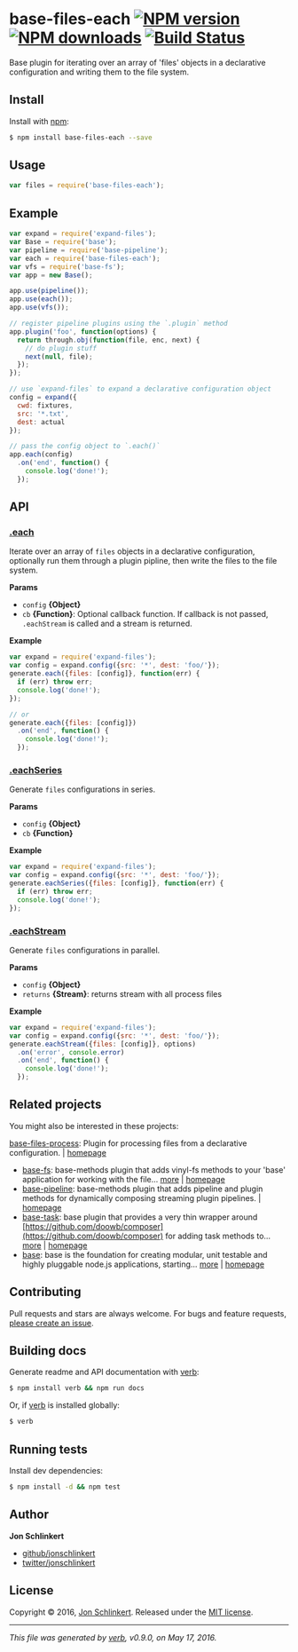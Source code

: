 # base-files-each [![NPM version](https://img.shields.io/npm/v/base-files-each.svg?style=flat)](https://www.npmjs.com/package/base-files-each) [![NPM downloads](https://img.shields.io/npm/dm/base-files-each.svg?style=flat)](https://npmjs.org/package/base-files-each) [![Build Status](https://img.shields.io/travis/node-base/base-files-each.svg?style=flat)](https://travis-ci.org/node-base/base-files-each)

Base plugin for iterating over an array of 'files' objects in a declarative configuration and writing them to the file system.

## Install

Install with [npm](https://www.npmjs.com/):

```sh
$ npm install base-files-each --save
```

## Usage

```js
var files = require('base-files-each');
```

## Example

```js
var expand = require('expand-files');
var Base = require('base');
var pipeline = require('base-pipeline');
var each = require('base-files-each');
var vfs = require('base-fs');
var app = new Base();

app.use(pipeline());
app.use(each());
app.use(vfs());

// register pipeline plugins using the `.plugin` method
app.plugin('foo', function(options) {
  return through.obj(function(file, enc, next) {
    // do plugin stuff 
    next(null, file);
  });
});

// use `expand-files` to expand a declarative configuration object
config = expand({
  cwd: fixtures,
  src: '*.txt',
  dest: actual
});

// pass the config object to `.each()`
app.each(config)
  .on('end', function() {
    console.log('done!');
  });
```

## API

### [.each](index.js#L43)

Iterate over an array of `files` objects in a declarative configuration, optionally run them through a plugin pipline, then write the files to the file system.

**Params**

* `config` **{Object}**
* `cb` **{Function}**: Optional callback function. If callback is not passed, `.eachStream` is called and a stream is returned.

**Example**

```js
var expand = require('expand-files');
var config = expand.config({src: '*', dest: 'foo/'});
generate.each({files: [config]}, function(err) {
  if (err) throw err;
  console.log('done!');
});

// or
generate.each({files: [config]})
  .on('end', function() {
    console.log('done!');
  });
```

### [.eachSeries](index.js#L82)

Generate `files` configurations in series.

**Params**

* `config` **{Object}**
* `cb` **{Function}**

**Example**

```js
var expand = require('expand-files');
var config = expand.config({src: '*', dest: 'foo/'});
generate.eachSeries({files: [config]}, function(err) {
  if (err) throw err;
  console.log('done!');
});
```

### [.eachStream](index.js#L116)

Generate `files` configurations in parallel.

**Params**

* `config` **{Object}**
* `returns` **{Stream}**: returns stream with all process files

**Example**

```js
var expand = require('expand-files');
var config = expand.config({src: '*', dest: 'foo/'});
generate.eachStream({files: [config]}, options)
  .on('error', console.error)
  .on('end', function() {
    console.log('done!');
  });
```

## Related projects

You might also be interested in these projects:

[base-files-process](https://www.npmjs.com/package/base-files-process): Plugin for processing files from a declarative configuration. | [homepage](https://github.com/node-base/base-files-process)

* [base-fs](https://www.npmjs.com/package/base-fs): base-methods plugin that adds vinyl-fs methods to your 'base' application for working with the file… [more](https://www.npmjs.com/package/base-fs) | [homepage](https://github.com/node-base/base-fs)
* [base-pipeline](https://www.npmjs.com/package/base-pipeline): base-methods plugin that adds pipeline and plugin methods for dynamically composing streaming plugin pipelines. | [homepage](https://github.com/node-base/base-pipeline)
* [base-task](https://www.npmjs.com/package/base-task): base plugin that provides a very thin wrapper around [https://github.com/doowb/composer](https://github.com/doowb/composer) for adding task methods to… [more](https://www.npmjs.com/package/base-task) | [homepage](https://github.com/node-base/base-task)
* [base](https://www.npmjs.com/package/base): base is the foundation for creating modular, unit testable and highly pluggable node.js applications, starting… [more](https://www.npmjs.com/package/base) | [homepage](https://github.com/node-base/base)

## Contributing

Pull requests and stars are always welcome. For bugs and feature requests, [please create an issue](https://github.com/node-base/base-files-each/issues/new).

## Building docs

Generate readme and API documentation with [verb](https://github.com/verbose/verb):

```sh
$ npm install verb && npm run docs
```

Or, if [verb](https://github.com/verbose/verb) is installed globally:

```sh
$ verb
```

## Running tests

Install dev dependencies:

```sh
$ npm install -d && npm test
```

## Author

**Jon Schlinkert**

* [github/jonschlinkert](https://github.com/jonschlinkert)
* [twitter/jonschlinkert](http://twitter.com/jonschlinkert)

## License

Copyright © 2016, [Jon Schlinkert](https://github.com/jonschlinkert).
Released under the [MIT license](https://github.com/node-base/base-files-each/blob/master/LICENSE).

***

_This file was generated by [verb](https://github.com/verbose/verb), v0.9.0, on May 17, 2016._